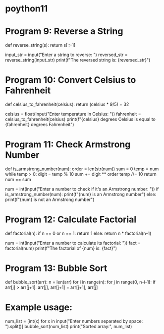 # poython11
# Program 9: Reverse a String
def reverse_string(s):
    return s[::-1]

input_str = input("Enter a string to reverse: ")
reversed_str = reverse_string(input_str)
print(f"The reversed string is: {reversed_str}")


# Program 10: Convert Celsius to Fahrenheit
def celsius_to_fahrenheit(celsius):
    return (celsius * 9/5) + 32

celsius = float(input("Enter temperature in Celsius: "))
fahrenheit = celsius_to_fahrenheit(celsius)
print(f"{celsius} degrees Celsius is equal to {fahrenheit} degrees Fahrenheit")


# Program 11: Check Armstrong Number
def is_armstrong_number(num):
    order = len(str(num))
    sum = 0
    temp = num
    while temp > 0:
        digit = temp % 10
        sum += digit ** order
        temp //= 10
    return num == sum

num = int(input("Enter a number to check if it's an Armstrong number: "))
if is_armstrong_number(num):
    print(f"{num} is an Armstrong number")
else:
    print(f"{num} is not an Armstrong number")

# Program 12: Calculate Factorial
def factorial(n):
    if n == 0 or n == 1:
        return 1
    else:
        return n * factorial(n-1)

num = int(input("Enter a number to calculate its factorial: "))
fact = factorial(num)
print(f"The factorial of {num} is: {fact}")

# Program 13: Bubble Sort
def bubble_sort(arr):
    n = len(arr)
    for i in range(n):
        for j in range(0, n-i-1):
            if arr[j] > arr[j+1]:
                arr[j], arr[j+1] = arr[j+1], arr[j]

# Example usage:
num_list = [int(x) for x in input("Enter numbers separated by space: ").split()]
bubble_sort(num_list)
print("Sorted array:", num_list)
